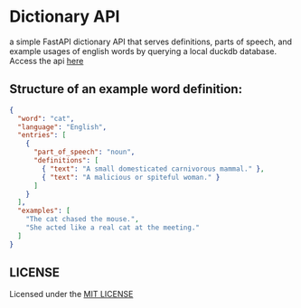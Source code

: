 # Dictionary API
a simple FastAPI dictionary API that serves definitions, parts of speech, and example usages of english words by querying a local duckdb database. Access the api [here](https://dictionary.fonders.org/)

## Structure of an example word definition:
```json
{
  "word": "cat",
  "language": "English",
  "entries": [
    {
      "part_of_speech": "noun",
      "definitions": [
        { "text": "A small domesticated carnivorous mammal." },
        { "text": "A malicious or spiteful woman." }
      ]
    }
  ],
  "examples": [
    "The cat chased the mouse.",
    "She acted like a real cat at the meeting."
  ]
}


```

## LICENSE

Licensed under the [MIT LICENSE](LICENSE)
